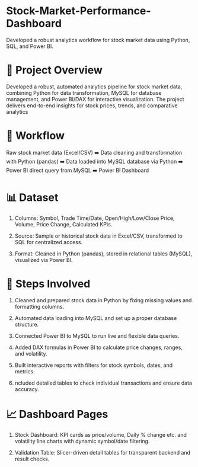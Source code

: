 # Stock-Market-Performance-Dashboard
Developed a robust analytics workflow for stock market data using Python, SQL, and Power BI.

# 📌 Project Overview
Developed a robust, automated analytics pipeline for stock market data, combining Python for data transformation, MySQL for database management, and Power BI/DAX for interactive visualization. The project delivers end-to-end insights for stock prices, trends, and comparative analytics 

# 🔄 Workflow
Raw stock market data (Excel/CSV) ➡️ Data cleaning and transformation with Python (pandas) ➡️ Data loaded into MySQL database via Python ➡️ Power BI direct query from MySQL ➡️ Power BI Dashboard

# 📊 Dataset
1. Columns: Symbol, Trade Time/Date, Open/High/Low/Close Price, Volume, Price Change, Calculated KPIs.

2. Source: Sample or historical stock data in Excel/CSV, transformed to SQL for centralized access.

3. Format: Cleaned in Python (pandas), stored in relational tables (MySQL), visualized via Power BI.

# 🔧 Steps Involved

1. Cleaned and prepared stock data in Python by fixing missing values and formatting columns.

2. Automated data loading into MySQL and set up a proper database structure.

3. Connected Power BI to MySQL to run live and flexible data queries.

4. Added DAX formulas in Power BI to calculate price changes, ranges, and volatility.

5. Built interactive reports with filters for stock symbols, dates, and metrics.

6. ncluded detailed tables to check individual transactions and ensure data accuracy.

# 📈 Dashboard Pages
1. Stock Dashboard: KPI cards as price/volume, Daily % change etc. and volatility line charts with dynamic symbol/date filtering.

2. Validation Table: Slicer-driven detail tables for transparent backend and result checks.
